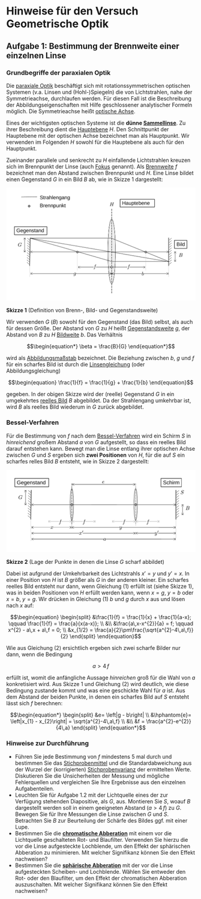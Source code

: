 # Hinweise für den Versuch Geometrische Optik

## Aufgabe 1: Bestimmung der Brennweite einer einzelnen Linse

### Grundbegriffe der paraxialen Optik

Die [paraxiale Optik](https://de.wikipedia.org/wiki/Paraxiale_Optik) beschäftigt sich mit rotationssymmetrischen optischen Systemen (v.a. Linsen und (Hohl-)Spiegeln) die von Lichtstrahlen, nahe der Symmetrieachse, durchlaufen werden. Für diesen Fall ist die Beschreibung der Abbildungseigenschaften mit Hilfe geschlossener analytischer Formeln möglich. Die Symmetrieachse heißt [optische Achse](https://de.wikipedia.org/wiki/Optische_Achse_(Optik)). 

Eines der wichtigsten optischen Systeme ist die **dünne [Sammellinse](https://de.wikipedia.org/wiki/Sammellinse)**. Zu ihrer Beschreibung dient die [Hauptebene](https://de.wikipedia.org/wiki/Hauptebene_(Optik)) $H$. Den Schnittpunkt der Hauptebene mit der optischen Achse bezeichnet man als Hauptpunkt. Wir verwenden im Folgenden $H$ sowohl für die Hauptebene als auch für den Hauptpunkt. 

Zueinander parallele und senkrecht zu $H$ einfallende Lichtstrahlen kreuzen sich im Brennpunkt der Linse (auch [Fokus](https://de.wikipedia.org/wiki/Fokus) genannt). Als [Brennweite](https://de.wikipedia.org/wiki/Brennweite) $f$ bezeichnet man den Abstand zwischen Brennpunkt und $H$. Eine Linse bildet einen Gegenstand $G$ in ein Bild $B$ ab, wie in Skizze 1 dargestellt: 

<img src="./figures/Linsengleichung.png" width="900" style="zoom:100%;" />

**Skizze 1** (Definition von Brenn-, Bild- und Gegenstandsweite)

Wir verwenden $G$ ($B$) sowohl für den Gegenstand (das Bild) selbst, als auch für dessen Größe. Der Abstand von $G$ zu $H$ heißt [Gegenstandsweite](https://de.wikipedia.org/wiki/Gegenstandsweite) $g$, der Abstand von $B$ zu $H$ [Bildweite](https://de.wikipedia.org/wiki/Bildweite) $b$. Das Verhältnis 

```math
\begin{equation*}
\beta = \frac{B}{G}
\end{equation*}
```

wird als [Abbildungsmaßstab](https://de.wikipedia.org/wiki/Abbildungsma%C3%9Fstab) bezeichnet. Die Beziehung zwischen $b$, $g$ und $f$ für ein scharfes Bild ist durch die [Linsengleichung](https://de.wikipedia.org/wiki/Linsengleichung) (oder Abbildungsgleichung)  

```math
\begin{equation}
\frac{1}{f} = \frac{1}{g} + \frac{1}{b}
\end{equation}
```

gegeben.  In der obigen Skizze wird der (reelle) Gegenstand $G$ in ein umgekehrtes [reelles Bild](https://de.wikipedia.org/wiki/Reelles_Bild) $B$ abgebildet. Da der Strahlengang umkehrbar ist, wird $B$ als reelles Bild wiederum in $G$ zurück abgebildet.

### Bessel-Verfahren

Für die Bestimmung von $f$ nach dem [Bessel-Verfahren](https://de.wikipedia.org/wiki/Bessel-Verfahren) wird ein Schirm $S$ in *hinreichend* großem Abstand $a$ von $G$ aufgestellt, so dass ein reelles Bild darauf entstehen kann. Bewegt man die Linse entlang ihrer optischen Achse zwischen $G$ und $S$ ergeben sich **zwei Positionen** von $H$, für die auf $S$ ein scharfes relles Bild $B$ entsteht, wie in Skizze 2 dargestellt:

<img src="./figures/BesselVerfahren.png" width="900" style="zoom:100%;" />

**Skizze 2** (Lage der Punkte in denen die Linse $G$ scharf abbildet)

Dabei ist aufgrund der Umkehrbarkeit des Lichtstrahls $x'=y$ und $y'=x$. In einer Position von $H$ ist $B$ größer als $G$ in der anderen kleiner. Ein scharfes reelles Bild entsteht nur dann, wenn Gleichung (1) erfüllt ist (siehe Skizze 1), was in beiden Positionen von $H$ erfüllt werden kann, wenn $x=g$, $y=b$ oder $x=b$, $y=g$. Wir drücken in Gleichung (1) $b$ und $g$ durch $x$ aus und lösen nach $x$ auf:

```math
\begin{equation}
\begin{split}
&\frac{1}{f} = \frac{1}{x} + \frac{1}{a-x}; \qquad \frac{1}{f} = \frac{a}{x(a-x)}; \\
&\\
&\frac{a\,x-x^{2}}{a} = f; \qquad x^{2} - a\,x + a\,f = 0; \\
&x_{1/2} = \frac{a}{2}\pm\frac{\sqrt{a^{2}-4\,a\,f}}{2}
\end{split}
\end{equation}
```

Wie aus Gleichung (2) ersichtlich ergeben sich zwei scharfe Bilder nur dann, wenn die Bedingung

```math
\begin{equation*}
a>4\,f
\end{equation*}
```

erfüllt ist, womit die anfängliche Aussage *hinreichen* groß für die Wahl von $a$ konkretisiert wird. Aus Skizze 1 und Gleichung (2) wird deutlich, wie diese Bedingung zustande kommt und was eine geschickte Wahl für $a$ ist. Aus dem Abstand der beiden Punkte, in denen ein scharfes Bild auf $S$ entsteht lässt sich $f$ berechnen: 

```math
\begin{equation*}
\begin{split}
&e= \left|g - b\right| \\
&\hphantom{e}= \left|x_{1} - x_{2}\right| = \sqrt{a^{2}-4\,a\,f} \\
&\\
&f = \frac{a^{2}-e^{2}}{4\,a}
\end{split}
\end{equation*}
```

### Hinweise zur Durchführung

- Führen Sie jede Bestimmung von $f$ mindestens 5 mal durch und bestimmen Sie das [Stichprobenmittel](https://de.wikipedia.org/wiki/Stichprobenmittel) und die Standardabweichung aus der Wurzel der (korrigierten) [Stichprobenvarianz](https://de.wikipedia.org/wiki/Stichprobenvarianz_(Sch%C3%A4tzfunktion)) der ermittelten Werte. Diskutieren Sie die Unsicherheiten der Messung und mögliche Fehlerquellen und vergleichen Sie Ihre Ergebnisse aus den einzelnen Aufgabenteilen.
- Leuchten Sie für Aufgabe 1.2 mit der Lichtquelle eines der zur Verfügung stehenden Diapositive, als $G$, aus. Montieren Sie $S$, woauf $B$ dargestellt werden soll in einem geeigneten Abstand $(a>4\,f)$ zu $G$. Bewegen Sie für Ihre Messungen die Linse zwischen $G$ und $S$. Betrachten Sie $B$ zur Beurteilung der Schärfe des Bildes ggf. mit einer Lupe. 
- Bestimmen Sie die **[chromatische Abberation](https://de.wikipedia.org/wiki/Chromatische_Aberration)** mit einem vor die Lichtquelle geschalteten Rot- und Blaufilter. Verwenden Sie hierzu die vor die Linse aufgesteckte Lochblende, um den Effekt der sphärischen Abberation zu minimieren. Mit welcher Signifikanz können Sie den Effekt nachweisen?
- Bestimmen Sie die **[sphärische Abberation](https://de.wikipedia.org/wiki/Abbildungsfehler#Sph%C3%A4rische_Aberration)** mit der vor die Linse aufgesteckten Scheiben- und Lochblende. Wählen Sie entweder den Rot- oder den Blaufilter, um den Effekt der chromatischen Abberation auszuschalten. Mit welcher Signifikanz können Sie den Effekt nachweisen?

